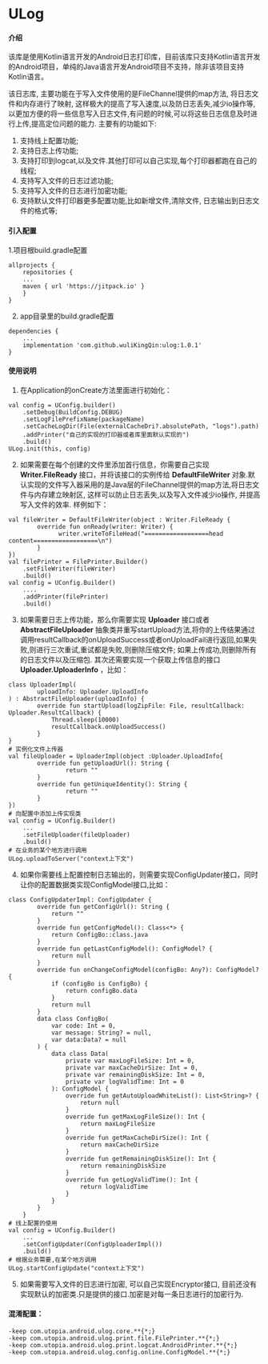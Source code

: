 # ULog

#### 介绍
该库是使用Kotlin语言开发的Android日志打印库，目前该库只支持Kotlin语言开发的Android项目，单纯的Java语言开发Android项目不支持，除非该项目支持Kotlin语言。

该日志库, 主要功能在于写入文件使用的是FileChannel提供的map方法, 将日志文件和内存进行了映射, 这样极大的提高了写入速度,以及防日志丢失,减少io操作等, 以更加方便的将一些信息写入日志文件,有问题的时候,可以将这些日志信息及时进行上传,提高定位问题的能力.
主要有的功能如下:
1. 支持线上配置功能;
2. 支持日志上传功能;
3. 支持打印到logcat,以及文件.其他打印可以自己实现,每个打印器都跑在自己的线程;
4. 支持写入文件的日志过滤功能;
5. 支持写入文件的日志进行加密功能;
6. 支持默认文件打印器更多配置功能,比如新增文件,清除文件, 日志输出到日志文件的格式等;

#### 引入配置

1.项目根build.gradle配置

```
allprojects {
    repositories {
	...
	maven { url 'https://jitpack.io' }
    }
}
```
2. app目录里的build.gradle配置

```
dependencies {
    ...
    implementation 'com.github.wuliKingQin:ulog:1.0.1'
}
```


#### 使用说明

1. 在Application的onCreate方法里面进行初始化：
```
val config = UConfig.builder()
    .setDebug(BuildConfig.DEBUG)
    .setLogFilePrefixName(packageName)
    .setCacheLogDir(File(externalCacheDri?.absolutePath, "logs").path)
    .addPrinter("自己的实现的打印器或者库里面默认实现的")
    .build()
ULog.init(this, config)
```
2. 如果需要在每个创建的文件里添加首行信息，你需要自己实现 **Writer.FileReady** 接口，并将该接口的实例传给 **DefaultFileWriter** 对象.默认实现的文件写入器采用的是Java层的FileChannel提供的map方法,将日志文件与内存建立映射区, 这样可以防止日志丢失,以及写入文件减少io操作, 并提高写入文件的效率. 样例如下：
```
val fileWriter = DefaultFileWriter(object : Writer.FileReady {
        override fun onReady(writer: Writer) {
              writer.writeToFileHead("==================head content==================\n")
        }
})
val filePrinter = FilePrinter.Builder()
    .setFileWriter(fileWriter)
    .build()
val config = UConfig.Builder()
    ....
    .addPrinter(filePrinter)
    .build()
```
3. 如果需要日志上传功能，那么你需要实现 **Uploader** 接口或者 **AbstractFileUploader** 抽象类并重写startUpload方法,将你的上传结果通过调用resultCallback的onUploadSuccess或者onUploadFail进行返回,如果失败,则进行三次重试,重试都是失败,则删除压缩文件; 如果上传成功,则删除所有的日志文件以及压缩包. 其次还需要实现一个获取上传信息的接口 **Uploader.UploaderInfo**  ，比如：
```
class UploaderImpl(
        uploadInfo: Uploader.UploadInfo
) : AbstractFileUploader(uploadInfo) {
        override fun startUpload(logZipFile: File, resultCallback: Uploader.ResultCallback) {
            Thread.sleep(10000)
            resultCallback.onUploadSuccess()
        }
}
# 实例化文件上传器
val fileUploader = UploaderImpl(object :Uploader.UploadInfo{
        override fun getUploadUrl(): String {
                return ""
        }
        override fun getUniqueIdentity(): String {
                return ""
        }
})
# 向配置中添加上传实现类
val config = UConfig.Builder()
    ...
    .setFileUploader(fileUploader)
    .build()
# 在业务的某个地方进行调用
ULog.uploadToServer("context上下文")
```
4. 如果你需要线上配置控制日志输出的，则需要实现ConfigUpdater接口，同时让你的配置数据类实现ConfigModel接口,比如：
```
class ConfigUpdaterImpl: ConfigUpdater {
        override fun getConfigUrl(): String {
            return ""
        }
        override fun getConfigModel(): Class<*> {
            return ConfigBo::class.java
        }
        override fun getLastConfigModel(): ConfigModel? {
            return null
        }
        override fun onChangeConfigModel(configBo: Any?): ConfigModel? {
            if (configBo is ConfigBo) {
                return configBo.data
            }
            return null
        }
        data class ConfigBo(
            var code: Int = 0,
            var message: String? = null,
            var data:Data? = null
        ) {
            data class Data(
                private var maxLogFileSize: Int = 0,
                private var maxCacheDirSize: Int = 0,
                private var remainingDiskSize: Int = 0,
                private var logValidTime: Int = 0
            ): ConfigModel {
                override fun getAutoUploadWhiteList(): List<String>? {
                    return null
                }
                override fun getMaxLogFileSize(): Int {
                    return maxLogFileSize
                }
                override fun getMaxCacheDirSize(): Int {
                    return maxCacheDirSize
                }
                override fun getRemainingDiskSize(): Int {
                    return remainingDiskSize
                }
                override fun getLogValidTime(): Int {
                    return logValidTime
                }
            }
        }
    }
# 线上配置的使用
val config = UConfig.Builder()
    ...
    .setConfigUpdater(ConfigUploaderImpl())
    .build()
# 根据业务需要,在某个地方调用
ULog.startConfigUpdate("context上下文")
```
5. 如果需要写入文件的日志进行加密, 可以自己实现Encryptor接口, 目前还没有实现默认的加密类.只是提供的接口.加密是对每一条日志进行的加密行为.


#### 混淆配置：
```
-keep com.utopia.android.ulog.core.**{*;}
-keep com.utopia.android.ulog.print.file.FilePrinter.**{*;}
-keep com.utopia.android.ulog.print.logcat.AndroidPrinter.**{*;}
-keep com.utopia.android.ulog.config.online.ConfigModel.**{*;}
```

